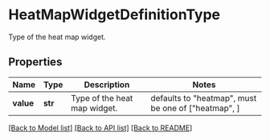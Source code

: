 # HeatMapWidgetDefinitionType

Type of the heat map widget.
## Properties
Name | Type | Description | Notes
------------ | ------------- | ------------- | -------------
**value** | **str** | Type of the heat map widget. | defaults to "heatmap",  must be one of ["heatmap", ]

[[Back to Model list]](README.md#documentation-for-models) [[Back to API list]](README.md#documentation-for-api-endpoints) [[Back to README]](README.md)


